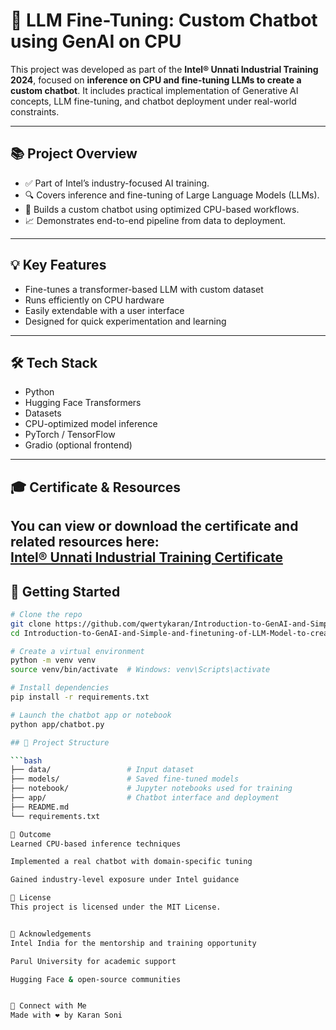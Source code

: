 # 🤖 LLM Fine-Tuning: Custom Chatbot using GenAI on CPU

This project was developed as part of the **Intel® Unnati Industrial Training 2024**, focused on **inference on CPU and fine-tuning LLMs to create a custom chatbot**. It includes practical implementation of Generative AI concepts, LLM fine-tuning, and chatbot deployment under real-world constraints.

---

## 📚 Project Overview

- ✅ Part of Intel’s industry-focused AI training.
- 🔍 Covers inference and fine-tuning of Large Language Models (LLMs).
- 💬 Builds a custom chatbot using optimized CPU-based workflows.
- 📈 Demonstrates end-to-end pipeline from data to deployment.

---
## 💡 Key Features

- Fine-tunes a transformer-based LLM with custom dataset  
- Runs efficiently on CPU hardware  
- Easily extendable with a user interface  
- Designed for quick experimentation and learning
---
## 🛠️ Tech Stack

- Python
- Hugging Face Transformers
- Datasets
- CPU-optimized model inference
- PyTorch / TensorFlow
- Gradio (optional frontend)

---
## 🎓 Certificate & Resources

You can view or download the certificate and related resources here:  
[Intel® Unnati Industrial Training Certificate](https://drive.google.com/file/d/10FFmDTDMJVXHAhu57LemLZpmD-7Qj5UD/view?usp=sharing)
---
## 🚀 Getting Started

```bash
# Clone the repo
git clone https://github.com/qwertykaran/Introduction-to-GenAI-and-Simple-and-finetuning-of-LLM-Model-to-create-a-Custom-Chatbot-main.git
cd Introduction-to-GenAI-and-Simple-and-finetuning-of-LLM-Model-to-create-a-Custom-Chatbot-main

# Create a virtual environment
python -m venv venv
source venv/bin/activate  # Windows: venv\Scripts\activate

# Install dependencies
pip install -r requirements.txt

# Launch the chatbot app or notebook
python app/chatbot.py

## 📁 Project Structure

```bash
├── data/                 # Input dataset
├── models/               # Saved fine-tuned models
├── notebook/             # Jupyter notebooks used for training
├── app/                  # Chatbot interface and deployment
├── README.md
└── requirements.txt

🧪 Outcome
Learned CPU-based inference techniques

Implemented a real chatbot with domain-specific tuning

Gained industry-level exposure under Intel guidance

📄 License
This project is licensed under the MIT License.


🙌 Acknowledgements
Intel India for the mentorship and training opportunity

Parul University for academic support

Hugging Face & open-source communities


🔗 Connect with Me
Made with ❤️ by Karan Soni
